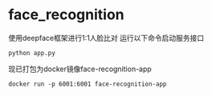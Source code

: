 # face_recognition
使用deepface框架进行1:1人脸比对
运行以下命令启动服务接口
```
python app.py
```
现已打包为docker镜像face-recognition-app
```
docker run -p 6001:6001 face-recognition-app
```